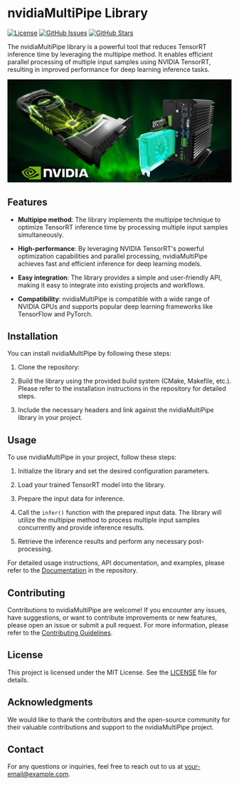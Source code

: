 # nvidiaMultiPipe Library

[![License](https://img.shields.io/badge/license-MIT-blue.svg)](https://github.com/your-username/nvidiaMultiPipe/blob/main/LICENSE)
[![GitHub Issues](https://img.shields.io/github/issues/your-username/nvidiaMultiPipe)](https://github.com/your-username/nvidiaMultiPipe/issues)
[![GitHub Stars](https://img.shields.io/github/stars/your-username/nvidiaMultiPipe)](https://github.com/your-username/nvidiaMultiPipe/stargazers)

The nvidiaMultiPipe library is a powerful tool that reduces TensorRT inference time by leveraging the multipipe method. It enables efficient parallel processing of multiple input samples using NVIDIA TensorRT, resulting in improved performance for deep learning inference tasks.

![alt text](https://github.com/enzo-gonzalez/multipipe/blob/main/doc/gpu.webp)

## Features

- **Multipipe method**: The library implements the multipipe technique to optimize TensorRT inference time by processing multiple input samples simultaneously.

- **High-performance**: By leveraging NVIDIA TensorRT's powerful optimization capabilities and parallel processing, nvidiaMultiPipe achieves fast and efficient inference for deep learning models.

- **Easy integration**: The library provides a simple and user-friendly API, making it easy to integrate into existing projects and workflows.

- **Compatibility**: nvidiaMultiPipe is compatible with a wide range of NVIDIA GPUs and supports popular deep learning frameworks like TensorFlow and PyTorch.

## Installation

You can install nvidiaMultiPipe by following these steps:

1. Clone the repository:
2. Build the library using the provided build system (CMake, Makefile, etc.). Please refer to the installation instructions in the repository for detailed steps.

3. Include the necessary headers and link against the nvidiaMultiPipe library in your project.

## Usage

To use nvidiaMultiPipe in your project, follow these steps:

1. Initialize the library and set the desired configuration parameters.

2. Load your trained TensorRT model into the library.

3. Prepare the input data for inference.

4. Call the `infer()` function with the prepared input data. The library will utilize the multipipe method to process multiple input samples concurrently and provide inference results.

5. Retrieve the inference results and perform any necessary post-processing.

For detailed usage instructions, API documentation, and examples, please refer to the [Documentation](https://github.com/your-username/nvidiaMultiPipe/wiki) in the repository.

## Contributing

Contributions to nvidiaMultiPipe are welcome! If you encounter any issues, have suggestions, or want to contribute improvements or new features, please open an issue or submit a pull request. For more information, please refer to the [Contributing Guidelines](CONTRIBUTING.md).

## License

This project is licensed under the MIT License. See the [LICENSE](LICENSE) file for details.

## Acknowledgments

We would like to thank the contributors and the open-source community for their valuable contributions and support to the nvidiaMultiPipe project.

## Contact

For any questions or inquiries, feel free to reach out to us at [your-email@example.com](mailto:your-email@example.com).


